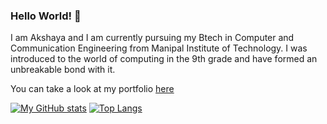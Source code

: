 ### Hello World! 👋

I am Akshaya and I am currently pursuing my Btech in Computer and Communication Engineering from Manipal Institute of Technology. I was introduced to the world of computing in the 9th grade and have formed an unbreakable bond with it. 

You can take a look at my portfolio [here](https://portfolios.talentsprint.com/~akshaya/) 


[![My GitHub stats](https://github-readme-stats.vercel.app/api?username=AksV73)](https://github.com/AksV73/github-readme-stats)        [![Top Langs](https://github-readme-stats.vercel.app/api/top-langs/?username=AksV73)](https://github.com/AksV73/github-readme-stats)




<!-- Icons -->





<!--
**AksV73/AksV73** is a ✨ _special_ ✨ repository because its `README.md` (this file) appears on your GitHub profile.

Here are some ideas to get you started:

- 🔭 I’m currently working on ...
- 🌱 I’m currently learning ...
- 👯 I’m looking to collaborate on ...
- 🤔 I’m looking for help with ...
- 💬 Ask me about ...
- 📫 How to reach me: ...
- 😄 Pronouns: ...
- ⚡ Fun fact: ...
-->

